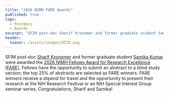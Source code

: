 ```yaml
---
title: "2026 NIMH FARE Awards"
published: true
tags:
  - Postdocs
  - Awards
excerpt: "SFIM post-doc Sharif Kronemer and former graduate student Samika Kumar were awarded the 2026 NIMH FARE Award"
header:
  teaser: /assets/images/OITE.png
---
```


<p>SFIM post-doc <a href='/members/kronemer'>Sharif Kronemer</a> and former graduate student <a href='/members/kumar'>Samika Kumar</a> were awarded the <a href="https://www.training.nih.gov/felcom/fare/">2026 NIMH Fellows Award for Research Excellence (FARE)</a>. Fellows have the opportunity to submit an abstract to a blind study section; the top 25% of abstracts are selected as FARE winners. FARE winners receive a stipend for travel and the opportunity to present their research at the NIH Research Festival or an NIH Special Interest Group seminar series. Congratulations, Sharif and Samika!</p>